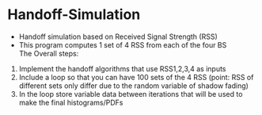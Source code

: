 # Handoff-Simulation
* Handoff simulation based on Received Signal Strength (RSS)  
* This program computes 1 set of 4 RSS from each of the four BS  
The Overall steps:
1. Implement the handoff algorithms that use RSS1,2,3,4 as inputs
2. Include a loop so that you can have 100 sets of the 4 RSS
(point: RSS of different sets only differ due to the random variable of shadow fading)
3. In the loop store variable data between iterations that will be used to make the final histograms/PDFs

